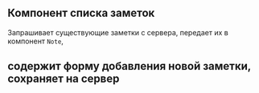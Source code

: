 ## Компонент списка заметок

Запрашивает существующие заметки с сервера, передает их в компонент `Note`,

содержит форму добавления новой заметки, сохраняет на сервер
----
